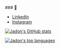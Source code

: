 <head>
    <!-- Place your kit's code here -->
    <link rel="stylesheet" href="https://kit.fontawesome.com/065993555e.js" crossorigin="anonymous"></link>
  </head>
<body>
<i class="fas fa-play-circle"></i>
<i class="fab fa-500px"></i>
</body>
### 👋

- [LinkedIn](https://www.linkedin.com/in/jadon-wolffs/)
- [Instagram](https://www.instagram.com/wolffshots)
<!--
**jadonwolffs/jadonwolffs** is a ✨ _special_ ✨ repository because its `README.md` (this file) appears on your GitHub profile.
-->

[![Jadon's GitHub stats](https://github-readme-stats.vercel.app/api?username=jadonwolffs&count_private=true&show_icons=true)](https://github.com/jadonwolffs)

[![Jadon's top languages](https://github-readme-stats.vercel.app/api/top-langs/?username=jadonwolffs)](https://github.com/jadonwolffs)
